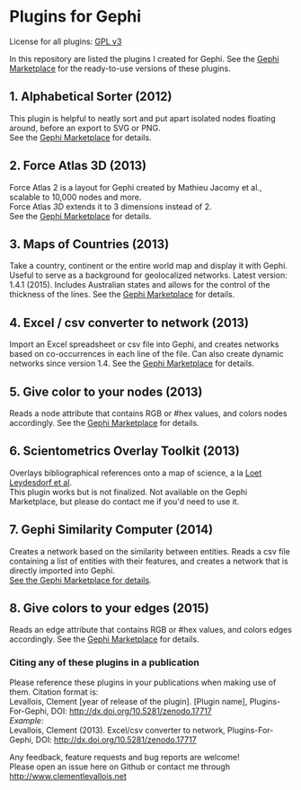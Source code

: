 # Plugins for Gephi  

License for all plugins: [GPL v3](https://github.com/seinecle/My-Plugins-for-Gephi/blob/master/gpl-3.0.txt)

In this repository are listed the plugins I created for Gephi. See the [Gephi Marketplace](https://marketplace.gephi.org/) for the ready-to-use versions of these plugins.

## 1. Alphabetical Sorter (2012)
This plugin is helpful to neatly sort and put apart isolated nodes floating around, before an export to SVG or PNG.  
See the [Gephi Marketplace](https://marketplace.gephi.org/plugin/alphabetical-sorter/) for details.  


## 2. Force Atlas 3D (2013)

Force Atlas 2 is a layout for Gephi created by Mathieu Jacomy et al., scalable to 10,000 nodes and more.  
Force Atlas *3D* extends it to 3 dimensions instead of 2.  
See the [Gephi Marketplace](https://marketplace.gephi.org/plugin/force-atlas-3d/) for details.  

## 3. Maps of Countries (2013)

Take a country, continent or the entire world map and display it with Gephi. Useful to serve as a background for geolocalized networks.
Latest version: 1.4.1 (2015). Includes Australian states and allows for the control of the thickness of the lines.
See the [Gephi Marketplace](https://marketplace.gephi.org/plugin/maps-of-countries/) for details.  


## 4. Excel / csv converter to network (2013)

Import an Excel spreadsheet or csv file into Gephi, and creates networks based on co-occurrences in each line of the file. Can also create dynamic networks since version 1.4.
See the [Gephi Marketplace](https://marketplace.gephi.org/plugin/excel-csv-converter-to-network/) for details.

## 5. Give color to your nodes (2013)

Reads a node attribute that contains RGB or #hex values, and colors nodes accordingly.
See the [Gephi Marketplace](https://marketplace.gephi.org/plugin/give-color-to-nodes/) for details.

## 6. Scientometrics Overlay Toolkit (2013)

Overlays bibliographical references onto a map of science, a la [Loet Leydesdorf et al](http://www.leydesdorff.net/overlaytoolkit/).  
This plugin works but is not finalized. Not available on the Gephi Marketplace, but please do contact me if you'd need to use it.

## 7. Gephi Similarity Computer (2014)

Creates a network based on the similarity between entities. Reads a csv file containing a list of entities with their features, and creates a network that is directly imported into Gephi.  
[See the Gephi Marketplace for details](https://marketplace.gephi.org/plugin/similarity-computer/).  

## 8. Give colors to your edges (2015)

Reads an edge attribute that contains RGB or #hex values, and colors edges accordingly.
See the [Gephi Marketplace](https://marketplace.gephi.org/plugin/give-colors-to-edges/) for details.

### Citing any of these plugins in a publication
Please reference these plugins in your publications when making use of them. Citation format is:  
Levallois, Clement [year of release of the plugin]. [Plugin name], Plugins-For-Gephi, DOI: http://dx.doi.org/10.5281/zenodo.17717    
*Example:*  
Levallois, Clement (2013). Excel/csv converter to network, Plugins-For-Gephi, DOI: http://dx.doi.org/10.5281/zenodo.17717  
  
Any feedback, feature requests and bug reports are welcome!  
Please open an issue here on Github or contact me through http://www.clementlevallois.net
